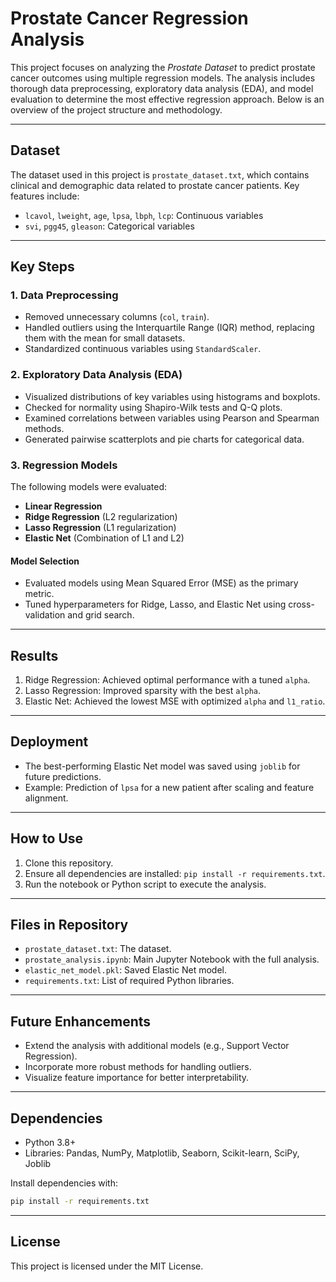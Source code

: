 # Prostate Cancer Regression Analysis

This project focuses on analyzing the *Prostate Dataset* to predict prostate cancer outcomes using multiple regression models. The analysis includes thorough data preprocessing, exploratory data analysis (EDA), and model evaluation to determine the most effective regression approach. Below is an overview of the project structure and methodology.

---

## Dataset
The dataset used in this project is `prostate_dataset.txt`, which contains clinical and demographic data related to prostate cancer patients. Key features include:
- `lcavol`, `lweight`, `age`, `lpsa`, `lbph`, `lcp`: Continuous variables
- `svi`, `pgg45`, `gleason`: Categorical variables

---

## Key Steps

### 1. Data Preprocessing
- Removed unnecessary columns (`col`, `train`).
- Handled outliers using the Interquartile Range (IQR) method, replacing them with the mean for small datasets.
- Standardized continuous variables using `StandardScaler`.

### 2. Exploratory Data Analysis (EDA)
- Visualized distributions of key variables using histograms and boxplots.
- Checked for normality using Shapiro-Wilk tests and Q-Q plots.
- Examined correlations between variables using Pearson and Spearman methods.
- Generated pairwise scatterplots and pie charts for categorical data.

### 3. Regression Models
The following models were evaluated:
- **Linear Regression**
- **Ridge Regression** (L2 regularization)
- **Lasso Regression** (L1 regularization)
- **Elastic Net** (Combination of L1 and L2)

#### Model Selection
- Evaluated models using Mean Squared Error (MSE) as the primary metric.
- Tuned hyperparameters for Ridge, Lasso, and Elastic Net using cross-validation and grid search.

---

## Results
1. Ridge Regression: Achieved optimal performance with a tuned `alpha`.
2. Lasso Regression: Improved sparsity with the best `alpha`.
3. Elastic Net: Achieved the lowest MSE with optimized `alpha` and `l1_ratio`.

---

## Deployment
- The best-performing Elastic Net model was saved using `joblib` for future predictions.
- Example: Prediction of `lpsa` for a new patient after scaling and feature alignment.

---

## How to Use
1. Clone this repository.
2. Ensure all dependencies are installed: `pip install -r requirements.txt`.
3. Run the notebook or Python script to execute the analysis.

---

## Files in Repository
- `prostate_dataset.txt`: The dataset.
- `prostate_analysis.ipynb`: Main Jupyter Notebook with the full analysis.
- `elastic_net_model.pkl`: Saved Elastic Net model.
- `requirements.txt`: List of required Python libraries.

---

## Future Enhancements
- Extend the analysis with additional models (e.g., Support Vector Regression).
- Incorporate more robust methods for handling outliers.
- Visualize feature importance for better interpretability.

---

## Dependencies
- Python 3.8+
- Libraries: Pandas, NumPy, Matplotlib, Seaborn, Scikit-learn, SciPy, Joblib

Install dependencies with:
```bash
pip install -r requirements.txt
```

---

## License
This project is licensed under the MIT License.

